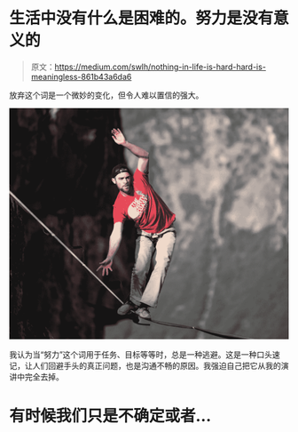 # 生活中没有什么是困难的。努力是没有意义的

> 原文：<https://medium.com/swlh/nothing-in-life-is-hard-hard-is-meaningless-861b43a6da6>

放弃这个词是一个微妙的变化，但令人难以置信的强大。

![](img/b5bfa070f3283a60ed797497b87e9fbb.png)

我认为当“努力”这个词用于任务、目标等等时，总是一种逃避。这是一种口头速记，让人们回避手头的真正问题，也是沟通不畅的原因。我强迫自己把它从我的演讲中完全去掉。

# 有时候我们只是不确定或者…